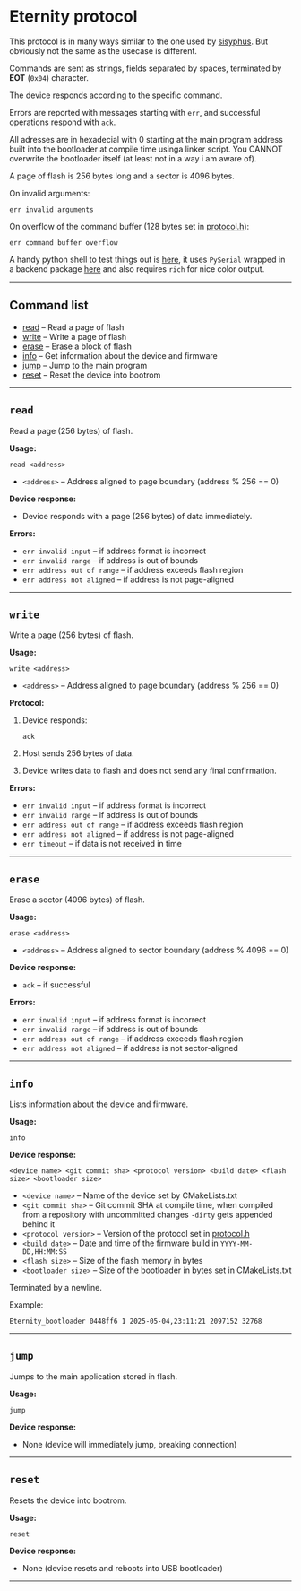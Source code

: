 # Eternity protocol

This protocol is in many ways similar to the one used by [sisyphus](https://github.com/Plajta/sisyphus). But obviously not the same as the usecase is different.

Commands are sent as strings, fields separated by spaces, terminated by **EOT** (`0x04`) character.

The device responds according to the specific command.

Errors are reported with messages starting with `err`, and successful operations respond with `ack`.

All adresses are in hexadecial with 0 starting at the main program address built into the bootloader at compile time usinga linker script. You CANNOT overwrite the bootloader itself (at least not in a way i am aware of).

A page of flash is 256 bytes long and a sector is 4096 bytes.

On invalid arguments:
  ```
  err invalid arguments
  ```
On overflow of the command buffer (128 bytes set in [protocol.h](./protocol.h)):
  ```
  err command buffer overflow
  ```

A handy python shell to test things out is [here](./shell.py), it uses `PySerial` wrapped in a backend package [here](./protocol.py) and also requires `rich` for nice color output.

---

## Command list

- [read](#read) – Read a page of flash
- [write](#write) – Write a page of flash
- [erase](#erase) – Erase a block of flash
- [info](#info) – Get information about the device and firmware
- [jump](#jump) – Jump to the main program
- [reset](#reset) – Reset the device into bootrom

---

## `read`

Read a page (256 bytes) of flash.

**Usage:**
```
read <address>
```

- `<address>` – Address aligned to page boundary (address % 256 == 0)

**Device response:**

- Device responds with a page (256 bytes) of data immediately.

**Errors:**

- `err invalid input` – if address format is incorrect
- `err invalid range` – if address is out of bounds
- `err address out of range` – if address exceeds flash region
- `err address not aligned` – if address is not page-aligned

---

## `write`

Write a page (256 bytes) of flash.

**Usage:**
```
write <address>
```

- `<address>` – Address aligned to page boundary (address % 256 == 0)

**Protocol:**

1. Device responds:

   ```
   ack
   ```

2. Host sends 256 bytes of data.

3. Device writes data to flash and does not send any final confirmation.

**Errors:**

- `err invalid input` – if address format is incorrect
- `err invalid range` – if address is out of bounds
- `err address out of range` – if address exceeds flash region
- `err address not aligned` – if address is not page-aligned
- `err timeout` – if data is not received in time

---

## `erase`

Erase a sector (4096 bytes) of flash.

**Usage:**
```
erase <address>
```

- `<address>` – Address aligned to sector boundary (address % 4096 == 0)

**Device response:**

- `ack` – if successful

**Errors:**

- `err invalid input` – if address format is incorrect
- `err invalid range` – if address is out of bounds
- `err address out of range` – if address exceeds flash region
- `err address not aligned` – if address is not sector-aligned

---

## `info`

Lists information about the device and firmware.

**Usage:**
```
info
```

**Device response:**
```
<device name> <git commit sha> <protocol version> <build date> <flash size> <bootloader size>
```

- `<device name>` – Name of the device set by CMakeLists.txt
- `<git commit sha>` – Git commit SHA at compile time, when compiled from a repository with uncommitted changes `-dirty` gets appended behind it
- `<protocol version>` – Version of the protocol set in [protocol.h](./protocol.h)
- `<build date>` – Date and time of the firmware build in `YYYY-MM-DD,HH:MM:SS`
- `<flash size>` – Size of the flash memory in bytes
- `<bootloader size>` – Size of the bootloader in bytes set in CMakeLists.txt

Terminated by a newline.

Example:

```
Eternity_bootloader 0448ff6 1 2025-05-04,23:11:21 2097152 32768
```

---

## `jump`

Jumps to the main application stored in flash.

**Usage:**

```
jump
```

**Device response:**

* None (device will immediately jump, breaking connection)

---

## `reset`

Resets the device into bootrom.

**Usage:**

```
reset
```

**Device response:**

* None (device resets and reboots into USB bootloader)

---
